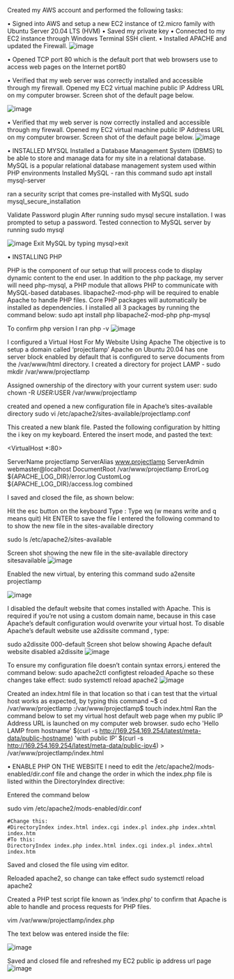 Created my AWS account and performed the following tasks:

• Signed into AWS and setup a new EC2 instance of t2.micro family with Ubuntu Server 20.04 LTS (HVM) 
• Saved my private key 
• Connected to my EC2 instance through Windows Terminal SSH client. 
• Installed APACHE and updated the Firewall.
   ![image](https://user-images.githubusercontent.com/67065306/131661266-0c50f404-505f-41ad-9fb2-ae14c661f571.png)

• Opened TCP port 80 which is the default port that web browsers use to access web pages on the Internet port80

• Verified that my web server was correctly installed and accessible through my firewall. Opened my EC2 virtual machine public IP Address URL on my computer browser. Screen shot of the default page below.

![image](https://user-images.githubusercontent.com/67065306/131661945-232b5c78-9d9b-4825-9afc-7237771ad83a.png)

• Verified that my web server is now correctly installed and accessible through my firewall. Opened my EC2 virtual machine public IP Address URL on my computer browser. Screen shot of the default page below.
![image](https://user-images.githubusercontent.com/67065306/131662862-f16ab2a7-04b5-4d8b-8d59-3c147bff3015.png)

• INSTALLED MYSQL
Installed a Database Management System (DBMS) to be able to store and manage data for my site in a relational database. MySQL is a popular relational database management system used within PHP environments Installed MySQL - ran this command sudo apt install mysql-server

ran a security script that comes pre-installed with MySQL sudo mysql_secure_installation

Validate Password plugin After running sudo mysql secure installation. I was prompted to setup a password. Tested connection to MySQL server by running sudo mysql

![image](https://user-images.githubusercontent.com/67065306/131662042-b7ba2b51-8dd1-43f9-84e2-3852ef481cff.png)
Exit MySQL by typing mysql>exit

• INSTALLING PHP

PHP is the component of our setup that will process code to display dynamic content to the end user. In addition to the php package, my server will need php-mysql, a PHP module that allows PHP to communicate with MySQL-based databases. libapache2-mod-php will be required to enable Apache to handle PHP files. Core PHP packages will automatically be installed as dependencies. I installed all 3 packages by running the command below: sudo apt install php libapache2-mod-php php-mysql

To confirm php version I ran php -v
![image](https://user-images.githubusercontent.com/67065306/131664492-6d536f76-7ecf-4a4f-8829-959ed46f6fd7.png)

I configured a Virtual Host For My Website Using Apache The objective is to setup a domain called ‘projectlamp’ Apache on Ubuntu 20.04 has one server block enabled by default that is configured to serve documents from the /var/www/html directory. I created a directory for project LAMP - sudo mkdir /var/www/projectlamp

Assigned ownership of the directory with your current system user: sudo chown -R $USER:$USER /var/www/projectlamp

created and opened a new configuration file in Apache’s sites-available directory sudo vi /etc/apache2/sites-available/projectlamp.conf

This created a new blank file. Pasted the following configuration by hitting the i key on my keyboard. Entered the insert mode, and pasted the text:

<VirtualHost *:80>

ServerName projectlamp
ServerAlias www.projectlamp
ServerAdmin webmaster@localhost
DocumentRoot /var/www/projectlamp
ErrorLog ${APACHE_LOG_DIR}/error.log
CustomLog ${APACHE_LOG_DIR}/access.log combined
</VirtualHost>

I saved and closed the file, as shown below:

Hit the esc button on the keyboard
Type :
Type wq (w means write and q means quit)
Hit ENTER to save the file
I entered the following command to to show the new file in the sites-available directory

sudo ls /etc/apache2/sites-available

Screen shot showing the new file in the site-available directory sitesavailable
![image](https://user-images.githubusercontent.com/67065306/131664892-a7a20492-e2c6-4eae-9d6d-bb921f1a2b1f.png)


Enabled the new virtual, by entering this command
sudo a2ensite projectlamp

![image](https://user-images.githubusercontent.com/67065306/131665156-72eac04e-1c1d-42bc-b738-a25a8ace7287.png)

I disabled the default website that comes installed with Apache. This is required if you’re not using a custom domain name, because in this case Apache’s default configuration would overwrite your virtual host. To disable Apache’s default website use a2dissite command , type:

sudo a2dissite 000-default Screen shot below showing Apache default website disabled a2dissite
![image](https://user-images.githubusercontent.com/67065306/131665728-208f51d2-6a18-4692-9c05-c4793f23cbc6.png)


To ensure my configuration file doesn’t contain syntax errors,i entered the command below:
sudo apache2ctl configtest
reloaded Apache so these changes take effect: sudo systemctl reload apache2
![image](https://user-images.githubusercontent.com/67065306/131667753-6413dd92-4015-40bd-91e3-6a95eae5f345.png)


Created an index.html file in that location so that i can test that the virtual host works as expected, by typing this command
~$ cd /var/www/projectlamp :/var/www/projectlamp$ touch index.html Ran the command below to set my virtual host default web page when my public IP Address URL is launched on my computer web browser.
sudo echo 'Hello LAMP from hostname' $(curl -s http://169.254.169.254/latest/meta-data/public-hostname) 'with public IP' $(curl -s http://169.254.169.254/latest/meta-data/public-ipv4) > /var/www/projectlamp/index.html

• ENABLE PHP ON THE WEBSITE
I need to edit the /etc/apache2/mods-enabled/dir.conf file and change the order in which the index.php file is listed within the DirectoryIndex directive:

Entered the command below

sudo vim /etc/apache2/mods-enabled/dir.conf

<IfModule mod_dir.c>

    #Change this:
    #DirectoryIndex index.html index.cgi index.pl index.php index.xhtml index.htm
    #To this:
    DirectoryIndex index.php index.html index.cgi index.pl index.xhtml index.htm
</IfModule>

Saved and closed the file using vim editor.

Reloaded apache2, so change can take effect sudo systemctl reload apache2

Created a PHP test script file known as ‘index.php’ to confirm that Apache is able to handle and process requests for PHP files.

vim /var/www/projectlamp/index.php

The text below was entered inside the file:

![image](https://user-images.githubusercontent.com/67065306/131669264-9f8cb345-7dc4-43ba-86f0-1168b96a693a.png)


Saved and closed file and refreshed my EC2 public ip address url page
![image](https://user-images.githubusercontent.com/67065306/131668332-75e6db95-643c-4925-994f-5e1e31f1e02c.png)



